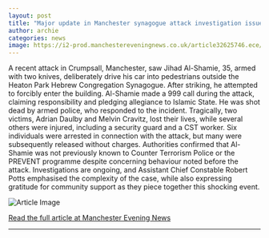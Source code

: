 ```yaml
---
layout: post
title: "Major update in Manchester synagogue attack investigation issued as counter terror police release key details"
author: archie
categories: news
image: https://i2-prod.manchestereveningnews.co.uk/article32625746.ece/ALTERNATES/s1200/2_Screenshot-2025-10-07-at-100647.jpg
---
```

A recent attack in Crumpsall, Manchester, saw Jihad Al-Shamie, 35, armed with two knives, deliberately drive his car into pedestrians outside the Heaton Park Hebrew Congregation Synagogue. After striking, he attempted to forcibly enter the building. Al-Shamie made a 999 call during the attack, claiming responsibility and pledging allegiance to Islamic State. He was shot dead by armed police, who responded to the incident. Tragically, two victims, Adrian Daulby and Melvin Cravitz, lost their lives, while several others were injured, including a security guard and a CST worker. Six individuals were arrested in connection with the attack, but many were subsequently released without charges. Authorities confirmed that Al-Shamie was not previously known to Counter Terrorism Police or the PREVENT programme despite concerning behaviour noted before the attack. Investigations are ongoing, and Assistant Chief Constable Robert Potts emphasised the complexity of the case, while also expressing gratitude for community support as they piece together this shocking event.

![Article Image](https://i2-prod.manchestereveningnews.co.uk/article32625746.ece/ALTERNATES/s1200/2_Screenshot-2025-10-07-at-100647.jpg)

[Read the full article at Manchester Evening News](https://www.manchestereveningnews.co.uk/news/greater-manchester-news/major-update-manchester-synagogue-attack-32637809)

---
